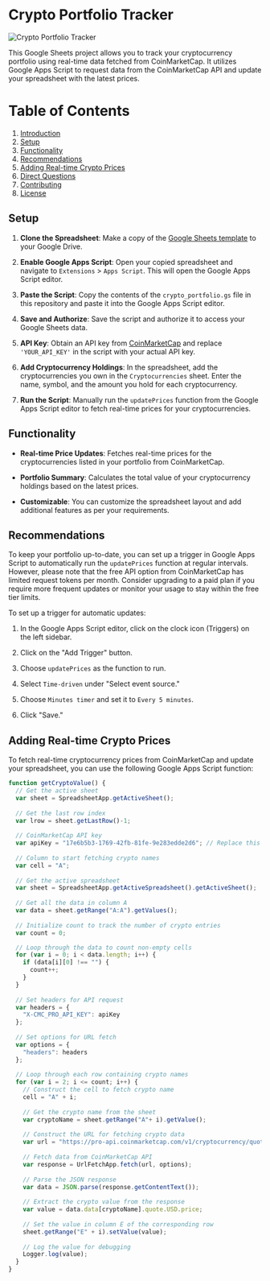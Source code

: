 # Crypto Portfolio Tracker

![Crypto Portfolio Tracker](https://i.ibb.co/LhnMQ5R/Crypto-Portfolio-tracker-google-sheets.png)

This Google Sheets project allows you to track your cryptocurrency portfolio using real-time data fetched from CoinMarketCap. It utilizes Google Apps Script to request data from the CoinMarketCap API and update your spreadsheet with the latest prices.

# Table of Contents

1. [Introduction](#introduction)
2. [Setup](#setup)
3. [Functionality](#functionality)
4. [Recommendations](#recommendations)
5. [Adding Real-time Crypto Prices](#adding-real-time-crypto-prices)
6. [Direct Questions](#direct-questions)
7. [Contributing](#contributing)
8. [License](#license)

## Setup

1. **Clone the Spreadsheet**: Make a copy of the [Google Sheets template](https://docs.google.com/spreadsheets/d/1jJYahSsV-q7SyyeQlDUovDmQT0NAwOzn__CePDycqfs/edit?usp=sharing) to your Google Drive.

2. **Enable Google Apps Script**: Open your copied spreadsheet and navigate to `Extensions` > `Apps Script`. This will open the Google Apps Script editor.

3. **Paste the Script**: Copy the contents of the `crypto_portfolio.gs` file in this repository and paste it into the Google Apps Script editor.

4. **Save and Authorize**: Save the script and authorize it to access your Google Sheets data.

5. **API Key**: Obtain an API key from [CoinMarketCap](https://coinmarketcap.com/api/) and replace `'YOUR_API_KEY'` in the script with your actual API key.

6. **Add Cryptocurrency Holdings**: In the spreadsheet, add the cryptocurrencies you own in the `Cryptocurrencies` sheet. Enter the name, symbol, and the amount you hold for each cryptocurrency.

7. **Run the Script**: Manually run the `updatePrices` function from the Google Apps Script editor to fetch real-time prices for your cryptocurrencies.

## Functionality

- **Real-time Price Updates**: Fetches real-time prices for the cryptocurrencies listed in your portfolio from CoinMarketCap.
  
- **Portfolio Summary**: Calculates the total value of your cryptocurrency holdings based on the latest prices.

- **Customizable**: You can customize the spreadsheet layout and add additional features as per your requirements.

## Recommendations

To keep your portfolio up-to-date, you can set up a trigger in Google Apps Script to automatically run the `updatePrices` function at regular intervals. However, please note that the free API option from CoinMarketCap has limited request tokens per month. Consider upgrading to a paid plan if you require more frequent updates or monitor your usage to stay within the free tier limits.

To set up a trigger for automatic updates:

1. In the Google Apps Script editor, click on the clock icon (Triggers) on the left sidebar.

2. Click on the "Add Trigger" button.

3. Choose `updatePrices` as the function to run.

4. Select `Time-driven` under "Select event source."

5. Choose `Minutes timer` and set it to `Every 5 minutes`.

6. Click "Save."

## Adding Real-time Crypto Prices

To fetch real-time cryptocurrency prices from CoinMarketCap and update your spreadsheet, you can use the following Google Apps Script function:

```javascript
function getCryptoValue() {
  // Get the active sheet
  var sheet = SpreadsheetApp.getActiveSheet();
  
  // Get the last row index
  var lrow = sheet.getLastRow()-1;
  
  // CoinMarketCap API key
  var apiKey = "17e6b5b3-1769-42fb-81fe-9e283edde2d6"; // Replace this with your actual API key
  
  // Column to start fetching crypto names
  var cell = "A";
  
  // Get the active spreadsheet
  var sheet = SpreadsheetApp.getActiveSpreadsheet().getActiveSheet();
  
  // Get all the data in column A
  var data = sheet.getRange("A:A").getValues();
  
  // Initialize count to track the number of crypto entries
  var count = 0;

  // Loop through the data to count non-empty cells
  for (var i = 0; i < data.length; i++) {
    if (data[i][0] !== "") {
      count++;
    }
  }
  
  // Set headers for API request
  var headers = {
    "X-CMC_PRO_API_KEY": apiKey
  };
  
  // Set options for URL fetch
  var options = {
    "headers": headers
  };
  
  // Loop through each row containing crypto names
  for (var i = 2; i <= count; i++) {
    // Construct the cell to fetch crypto name
    cell = "A" + i;
    
    // Get the crypto name from the sheet
    var cryptoName = sheet.getRange("A"+ i).getValue();
    
    // Construct the URL for fetching crypto data
    var url = "https://pro-api.coinmarketcap.com/v1/cryptocurrency/quotes/latest?symbol=" + cryptoName + "&convert=USD";
    
    // Fetch data from CoinMarketCap API
    var response = UrlFetchApp.fetch(url, options);
    
    // Parse the JSON response
    var data = JSON.parse(response.getContentText());
    
    // Extract the crypto value from the response
    var value = data.data[cryptoName].quote.USD.price;
    
    // Set the value in column E of the corresponding row
    sheet.getRange("E" + i).setValue(value);
    
    // Log the value for debugging
    Logger.log(value);
  }
}
